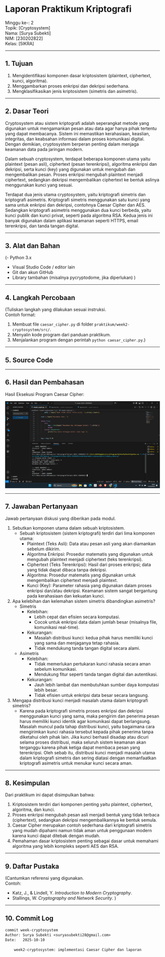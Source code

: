 # Laporan Praktikum Kriptografi
Minggu ke-: 2  
Topik: [Cryptosystem]  
Nama: [Surya Subekti]  
NIM: [230202822]  
Kelas: [5IKRA]  

---

## 1. Tujuan

1. Mengidentifikasi komponen dasar kriptosistem (plaintext, ciphertext, kunci, algoritma).  
2. Menggambarkan proses enkripsi dan dekripsi sederhana.  
3. Mengklasifikasikan jenis kriptosistem (simetris dan asimetris). 

---

## 2. Dasar Teori
Cryptosystem atau sistem kriptografi adalah seperangkat metode yang digunakan untuk mengamankan pesan atau data agar hanya pihak tertentu yang dapat membacanya. Sistem ini memastikan kerahasiaan, keaslian, integritas, dan keabsahan informasi dalam proses komunikasi digital. Dengan demikian, cryptosystem berperan penting dalam menjaga keamanan data pada jaringan modern.

Dalam sebuah cryptosystem, terdapat beberapa komponen utama yaitu plaintext (pesan asli), ciphertext (pesan terenkripsi), algoritma enkripsi dan dekripsi, serta kunci (key) yang digunakan untuk mengubah dan mengembalikan pesan. Proses enkripsi mengubah plaintext menjadi ciphertext, sedangkan dekripsi mengembalikan ciphertext ke bentuk aslinya menggunakan kunci yang sesuai.

Terdapat dua jenis utama cryptosystem, yaitu kriptografi simetris dan kriptografi asimetris. Kriptografi simetris menggunakan satu kunci yang sama untuk enkripsi dan dekripsi, contohnya Caesar Cipher dan AES. Sedangkan kriptografi asimetris menggunakan dua kunci berbeda, yaitu kunci publik dan kunci privat, seperti pada algoritma RSA. Kedua jenis ini banyak digunakan dalam aplikasi keamanan seperti HTTPS, email terenkripsi, dan tanda tangan digital.

---

## 3. Alat dan Bahan
(- Python 3.x  
- Visual Studio Code / editor lain  
- Git dan akun GitHub  
- Library tambahan (misalnya pycryptodome, jika diperlukan)  )

---

## 4. Langkah Percobaan
(Tuliskan langkah yang dilakukan sesuai instruksi.  
Contoh format:
1. Membuat file `caesar_cipher.py` di folder `praktikum/week2-cryptosystem/src/`.
2. Menyalin kode program dari panduan praktikum.
3. Menjalankan program dengan perintah `python caesar_cipher.py`.)

---

## 5. Source Code


---

## 6. Hasil dan Pembahasan

Hasil Eksekusi Program Caesar Cipher:

![Hasil Eksekusi](screenshots/Output.png)


---

## 7. Jawaban Pertanyaan
Jawab pertanyaan diskusi yang diberikan pada modul.  
1. Sebutkan komponen utama dalam sebuah kriptosistem. 
    - Sebuah kriptosistem (sistem kriptografi) terdiri dari lima komponen utama:
        - Plaintext (Teks Asli):
            Data atau pesan asli yang akan diamankan sebelum dikirim.
        - Algoritma Enkripsi:
            Prosedur matematis yang digunakan untuk mengubah plaintext menjadi ciphertext (teks terenkripsi).
        - Ciphertext (Teks Terenkripsi):
            Hasil dari proses enkripsi; data yang tidak dapat dibaca tanpa dekripsi.
        - Algoritma:
            Prosedur matematis yang digunakan untuk mengembalikan ciphertext menjadi plaintext.
        - Kunci (Key):
            Parameter rahasia yang digunakan dalam proses enkripsi dan/atau dekripsi. Keamanan sistem sangat bergantung pada kerahasiaan dan kekuatan kunci.
2. Apa kelebihan dan kelemahan sistem simetris dibandingkan asimetris?
    - Simetris
        - Kelebihan:
            - Lebih cepat dan efisien secara komputasi.
            - Cocok untuk enkripsi data dalam jumlah besar (misalnya file, komunikasi real-time).
        - Kekurangan:
            - Masalah distribusi kunci: kedua pihak harus memiliki kunci yang sama dan menjaganya tetap rahasia.
            - Tidak mendukung tanda tangan digital secara alami.
    - Asimetris
        - Kelebihan:
            - Tidak memerlukan pertukaran kunci rahasia secara aman sebelum komunikasi.
            - Mendukung fitur seperti tanda tangan digital dan autentikasi.
        - Kekurangan:
            - Jauh lebih lambat dan membutuhkan sumber daya komputasi lebih besar.
            - Tidak efisien untuk enkripsi data besar secara langsung.
3. Mengapa distribusi kunci menjadi masalah utama dalam kriptografi simetris?
    - Karena pada kriptografi simetris proses enkripsi dan dekripsi menggunakan kunci yang sama, maka pengirim dan penerima pesan harus memiliki kunci identik agar komunikasi dapat berlangsung. Masalah muncul pada tahap distribusi kunci, yaitu bagaimana cara mengirimkan kunci rahasia tersebut kepada pihak penerima tanpa diketahui oleh pihak lain. Jika kunci berhasil disadap atau dicuri selama proses distribusi, maka seluruh sistem keamanan akan terganggu karena pihak ketiga dapat membaca pesan yang terenkripsi. Oleh sebab itu, distribusi kunci menjadi masalah utama dalam kriptografi simetris dan sering diatasi dengan memanfaatkan kriptografi asimetris untuk menukar kunci secara aman.

---

## 8. Kesimpulan

Dari praktikum ini dapat disimpulkan bahwa:
1. Kriptosistem terdiri dari komponen penting yaitu plaintext, ciphertext, algoritma, dan kunci.
2. Proses enkripsi mengubah pesan asli menjadi bentuk yang tidak terbaca (ciphertext), sedangkan dekripsi mengembalikannya ke bentuk semula.
3. Caesar Cipher merupakan contoh sederhana dari kriptografi simetris yang mudah dipahami namun tidak aman untuk penggunaan modern karena kunci dapat ditebak dengan mudah.
4. Pemahaman dasar kriptosistem penting sebagai dasar untuk memahami algoritma yang lebih kompleks seperti AES dan RSA.

---

## 9. Daftar Pustaka
(Cantumkan referensi yang digunakan.  
Contoh:  
- Katz, J., & Lindell, Y. *Introduction to Modern Cryptography*.  
- Stallings, W. *Cryptography and Network Security*.  )

---

## 10. Commit Log

```
commit week-cryptosystem
Author: Surya Subekti <suryasubekti28@gmail.com>
Date:   2025-10-10

    week2-cryptosystem: implementasi Caesar Cipher dan laporan 
```
